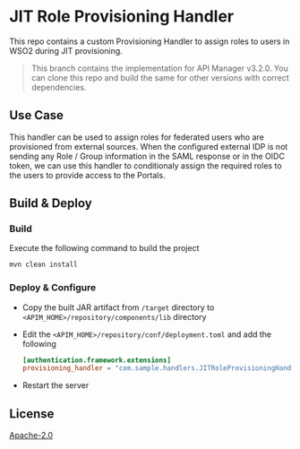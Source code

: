 # JIT Role Provisioning Handler

This repo contains a custom Provisioning Handler to assign roles to users in WSO2 during JIT provisioning.

> This branch contains the implementation for API Manager v3.2.0. You can clone this repo and build the same for other versions with correct dependencies.

## Use Case

This handler can be used to assign roles for federated users who are provisioned from external sources. When the configured external IDP is not sending any Role / Group information in the SAML response or in the OIDC token, we can use this handler to conditionaly assign the required roles to the users to provide access to the Portals.

## Build & Deploy

### Build

Execute the following command to build the project

```sh
mvn clean install
```

### Deploy & Configure

- Copy the built JAR artifact from `/target` directory to `<APIM_HOME>/repository/components/lib` directory
- Edit the `<APIM_HOME>/repository/conf/deployment.toml` and add the following
  
  ```toml
  [authentication.framework.extensions]
  provisioning_handler = "com.sample.handlers.JITRoleProvisioningHandler"
  ```

- Restart the server

## License

[Apache-2.0](LICENSE)
